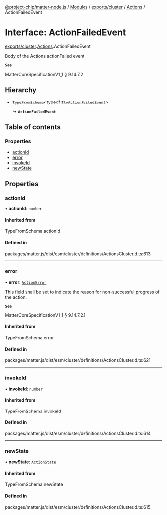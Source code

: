 [@project-chip/matter-node.js](../README.md) / [Modules](../modules.md) / [exports/cluster](../modules/exports_cluster.md) / [Actions](../modules/exports_cluster.Actions.md) / ActionFailedEvent

# Interface: ActionFailedEvent

[exports/cluster](../modules/exports_cluster.md).[Actions](../modules/exports_cluster.Actions.md).ActionFailedEvent

Body of the Actions actionFailed event

**`See`**

MatterCoreSpecificationV1_1 § 9.14.7.2

## Hierarchy

- [`TypeFromSchema`](../modules/exports_tlv.md#typefromschema)\<typeof [`TlvActionFailedEvent`](../modules/exports_cluster.Actions.md#tlvactionfailedevent)\>

  ↳ **`ActionFailedEvent`**

## Table of contents

### Properties

- [actionId](exports_cluster.Actions.ActionFailedEvent.md#actionid)
- [error](exports_cluster.Actions.ActionFailedEvent.md#error)
- [invokeId](exports_cluster.Actions.ActionFailedEvent.md#invokeid)
- [newState](exports_cluster.Actions.ActionFailedEvent.md#newstate)

## Properties

### actionId

• **actionId**: `number`

#### Inherited from

TypeFromSchema.actionId

#### Defined in

packages/matter.js/dist/esm/cluster/definitions/ActionsCluster.d.ts:613

___

### error

• **error**: [`ActionError`](../enums/exports_cluster.Actions.ActionError.md)

This field shall be set to indicate the reason for non-successful progress of the action.

**`See`**

MatterCoreSpecificationV1_1 § 9.14.7.2.1

#### Inherited from

TypeFromSchema.error

#### Defined in

packages/matter.js/dist/esm/cluster/definitions/ActionsCluster.d.ts:621

___

### invokeId

• **invokeId**: `number`

#### Inherited from

TypeFromSchema.invokeId

#### Defined in

packages/matter.js/dist/esm/cluster/definitions/ActionsCluster.d.ts:614

___

### newState

• **newState**: [`ActionState`](../enums/exports_cluster.Actions.ActionState.md)

#### Inherited from

TypeFromSchema.newState

#### Defined in

packages/matter.js/dist/esm/cluster/definitions/ActionsCluster.d.ts:615
